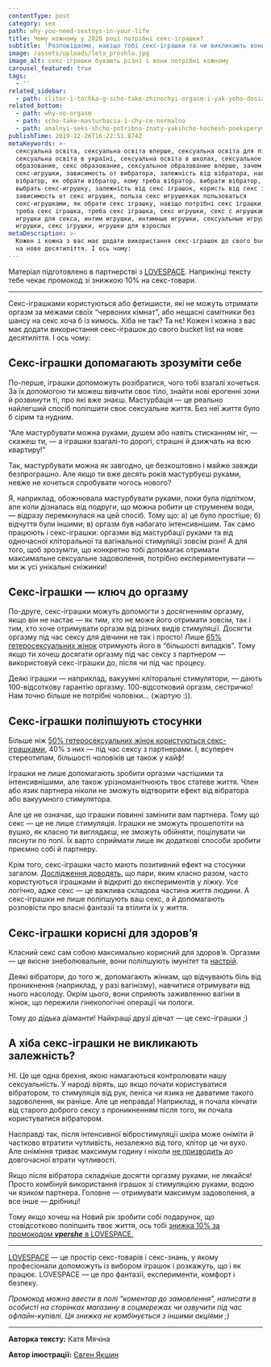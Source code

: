 ```yaml
---
contentType: post
category: sex
path: why-you-need-sextoys-in-your-life
title: Чому кожному у 2020 році потрібні секс-іграшки?
subtitle: 'Розповідаємо, навіщо тобі секс-іграшки та чи викликають вони залежність.'
image: /assets/uploads/leto_proshlo.jpg
image_alt: секс-іграшки бувають різні і вони потрібні кожному
carousel_featured: true
tags:
  - ''
related_sidebar:
  - path: clitor-i-tochka-g-scho-take-zhinochyi-orgasm-i-yak-yoho-dosiahty
related_bottom:
  - path: why-no-orgasm
  - path: scho-take-masturbacia-i-chy-ce-normalno
  - path: analnyi-seks-shcho-potribno-znaty-yakshcho-hochesh-poeksperymentuvaty
publishTime: 2019-12-26T16:22:51.874Z
metaKeywords: >-
  сексуальна освіта, сексуальна освіта вперше, сексуальна освіта для підлітків,
  сексуальна освіта в україні, сексуальна освіта в школах, сексуальное
  образование, секс образование, сексуальное образование вперше, зачем нужны
  секс-игрушки, зависимость от вибратора, залежність від вібратора, навіщо треба
  вібратор, як обрати вібратор, кому треба вібратор. вибрати вібратор, как
  выбрать секс-игрушку, залежність від секс іграшок, користь від секс іграшок,
  зависимость от секс игрушек, польза секс игрушеккак пользоваться
  секс-игрушками, як обрати секс іграшку, навіщо потрібні секс іграшки, мені
  треба секс іграшка, треба секс іграшка, секс игрушки, секс с игрушками,
  игрушки для секса, интим игрушки, интимные игрушки, сексуальные игрушки, бдсм
  игрушки, секс ігрушки, игрушки для взрослых
metaDescription: >-
  Кожен і кожна з вас має додати використання секс-іграшок до свого bucket list
  на нове десятиліття. І ось чому:
---
```

Матеріал підготовлено в партнерстві з [LOVESPACE](https://1sex-shop.com/?utm_campaign=vpershe). Наприкінці тексту тебе чекає промокод зі знижкою 10% на секс-товари.

---

Секс-іграшками користуються або фетишисти, які не можуть отримати оргазм за межами своїх “червоних кімнат”, або нещасні самітники без шансу на секс хоча б із кимось. Хіба не так? Та нє! Кожен і кожна з вас має додати використання секс-іграшок до свого bucket list на нове десятиліття. І ось чому: 

## **Секс-іграшки допомагають зрозуміти себе**

По-перше, іграшки допоможуть розібратися, чого тобі взагалі хочеться. За їх допомогою ти можеш вивчити своє тіло, знайти нові ерогенні зони й розвинути ті, про які вже знаєш. Мастурбація — це реально найлегший спосіб поліпшити своє сексуальне життя. Без неї життя було б сірим та нудним.

“Але мастурбувати можна руками, душем або навіть стисканням ніг, — скажеш ти, — а іграшки взагалі-то дорогі, страшні й дзижчать на всю квартиру!”

Так, мастурбувати можна як завгодно, це безкоштовно і майже завжди безпрограшно. Але якщо ти вже десять років мастурбуєш руками, невже не хочеться спробувати чогось нового? 

Я, наприклад, обожнювала мастурбувати руками, поки була підлітком, але коли дізналась від подруги, що можна робити це струменем води, — відразу перемкнулася на цей спосіб. Тому що: а) це було простіше; б) відчуття були іншими; в) оргазм був набагато інтенсивнішим. Так само працюють і секс-іграшки: оргазми від мастурбації руками та від одночасної кліторальної та вагінальної стимуляції зовсім різні! А для того, щоб зрозуміти, що конкретно тобі допомагає отримати максимальне сексуальне задоволення, потрібно експериментувати — ми ж усі унікальні сніжинки!

## **Секс-іграшки — ключ до оргазму**

По-друге, секс-іграшки можуть допомогти з досягненням оргазму, якщо він не настає — як тим, хто не може його отримати зовсім, так і тим, хто хоче отримувати оргазм від різних видів стимуляції. Досягти оргазму під час сексу для дівчини не так і просто! Лише [65% гетеросексуальних жінок](https://www.ncbi.nlm.nih.gov/pubmed/28213723) отримують його в “більшості випадків”. Тому якщо ти хочеш досягати оргазму під час сексу з партнером — використовуй секс-іграшки до, після чи під час процесу. 

Деякі іграшки — наприклад, вакуумні кліторальні стимулятори, — дають 100-відсоткову гарантію оргазму. 100-відсотковий оргазм, сестричко! Нам точно більше не потрібні чоловіки… (жартую :)).

## **Секс-іграшки поліпшують стосунки**

Більше ніж [50% гетеросексуальних жінок користуються секс-іграшками,](https://www.jsm.jsexmed.org/article/S1743-6095(15)33340-3/fulltext) 40% з них —  під час сексу з партнерами. І, всупереч стереотипам, більшості чоловіків це також у кайф!

Іграшки не лише допомагають зробити оргазми частішими та інтенсивнішими, але також урізноманітнюють твоє статеве життя. Член або язик партнера ніколи не зможуть відтворити ефект від вібратора або вакуумного стимулятора. 

Але це не означає, що іграшки повинні замінити вам партнера. Тому що секс — це не лише стимуляція. Іграшки не зможуть прошепотіти на вушко, як класно ти виглядаєш, не зможуть обійняти, поцілувати чи ляснути по попі. Їх варто сприймати лише як додаткові способи зробити приємно собі й партнеру.

Крім того, секс-іграшки часто мають позитивний ефект на стосунки загалом. [Дослідження доводять](http://www.tandfonline.com/doi/full/10.1080/00224499.2015.1137854), що пари, яким класно разом, часто користуються іграшками й відкриті до експериментів у ліжку. Усе логічно, адже секс — це важлива складова частина життя людини. А секс-іграшки не лише поліпшують ваш секс, а й допомагають розповісти про власні фантазії та втілити їх у життя.

## **Секс-іграшки корисні для здоров’я**

Класний секс сам собою максимально корисний для здоров’я. Оргазми — це якісне знеболювальне, вони поліпшують імунітет та [настрій](https://www.psychologytoday.com/us/blog/all-about-sex/201607/would-more-sex-really-make-you-happier). 

Деякі вібратори, до того ж, допомагають жінкам, що відчувають біль від проникнення (наприклад, у разі вагінізму), навчитися отримувати від нього насолоду. Окрім цього, вони сприяють заживленню вагіни в жінок, що пережили гінекологічні операції чи пологи. 

Тому до дідька діаманти! Найкращі друзі дівчат — це секс-іграшки ;)

## **А хіба секс-іграшки не викликають залежність?**

НІ. Це ще одна брехня, якою намагаються контролювати нашу сексуальність. У народі вірять, що якщо почати користуватися вібратором, то стимуляція від рук, пеніса чи язика не даватиме такого задоволення, як раніше. Але це неправда! Наприклад, я почала кінчати від старого доброго сексу з проникненням після того, як почала користуватися вібратором. 

Насправді так, після інтенсивної вібростимуляції шкіра може оніміти й частково втратити чутливість, незалежно від того, клітор це чи вухо. Але оніміння триває максимум годину і ніколи [не призводить](https://www.bustle.com/p/do-vibrators-affect-your-ability-to-orgasm-how-sex-toys-affect-your-climaxes-long-term-7662166) до довгочасної втрати чутливості. 

Якщо після вібратора складніше досягти оргазму руками, не лякайся! Просто комбінуй використання іграшок зі стимуляцією руками, водою чи язиком партнера. Головне — отримувати максимум задоволення, а все інше — дрібниці!   

Тому якщо хочеш на Новий рік зробити собі подарунок, що стовідсотково поліпшить твоє життя, ось тобі [знижка 10% за промокодом _**vpershe**_ в LOVESPACE.](https://1sex-shop.com/?utm_campaign=vpershe)

- - -

[LOVESPACE](https://1sex-shop.com/?utm_campaign=vpershe) — це простір секс-товарів і секс-знань, у якому професіонали допоможуть із вибором іграшок і розкажуть, що і як працює. LOVESPACE — це про фантазії, експерименти, комфорт і безпеку.

_Промокод можна ввести в полі “коментар до замовлення”, написати в особисті на сторінках магазину в соцмережах чи озвучити під час офлайн-купівлі. Ця знижка не комбінується з іншими акціями ;)_

- - -

**Авторка тексту:** Катя Мячіна

**Автор ілюстрації:** [Євген Якшин](https://www.instagram.com/ev.yakshin/)
